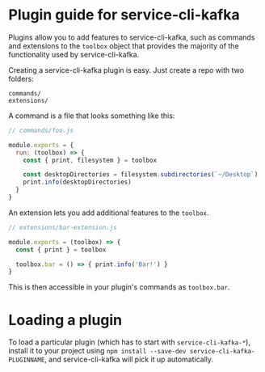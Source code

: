 # Plugin guide for service-cli-kafka

Plugins allow you to add features to service-cli-kafka, such as commands and
extensions to the `toolbox` object that provides the majority of the functionality
used by service-cli-kafka.

Creating a service-cli-kafka plugin is easy. Just create a repo with two folders:

```
commands/
extensions/
```

A command is a file that looks something like this:

```js
// commands/foo.js

module.exports = {
  run: (toolbox) => {
    const { print, filesystem } = toolbox

    const desktopDirectories = filesystem.subdirectories(`~/Desktop`)
    print.info(desktopDirectories)
  }
}
```

An extension lets you add additional features to the `toolbox`.

```js
// extensions/bar-extension.js

module.exports = (toolbox) => {
  const { print } = toolbox

  toolbox.bar = () => { print.info('Bar!') }
}
```

This is then accessible in your plugin's commands as `toolbox.bar`.

# Loading a plugin

To load a particular plugin (which has to start with `service-cli-kafka-*`),
install it to your project using `npm install --save-dev service-cli-kafka-PLUGINNAME`,
and service-cli-kafka will pick it up automatically.

